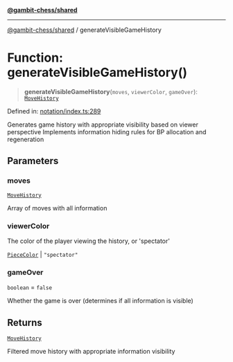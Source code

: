 [**@gambit-chess/shared**](../README.md)

***

[@gambit-chess/shared](../globals.md) / generateVisibleGameHistory

# Function: generateVisibleGameHistory()

> **generateVisibleGameHistory**(`moves`, `viewerColor`, `gameOver`): [`MoveHistory`](../type-aliases/MoveHistory.md)

Defined in: [notation/index.ts:289](https://github.com/cango91/gambit-chess/blob/d79bd73a9b1359341cbe89b368f1eb5b66a60564/shared/src/notation/index.ts#L289)

Generates game history with appropriate visibility based on viewer perspective
Implements information hiding rules for BP allocation and regeneration

## Parameters

### moves

[`MoveHistory`](../type-aliases/MoveHistory.md)

Array of moves with all information

### viewerColor

The color of the player viewing the history, or 'spectator'

[`PieceColor`](../type-aliases/PieceColor.md) | `"spectator"`

### gameOver

`boolean` = `false`

Whether the game is over (determines if all information is visible)

## Returns

[`MoveHistory`](../type-aliases/MoveHistory.md)

Filtered move history with appropriate information visibility
